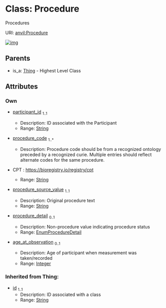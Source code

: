 
# Class: Procedure

Procedures

URI: [anvil:Procedure](https://anvilproject.org/acr-harmonized-data-model/Procedure)


[![img](https://yuml.me/diagram/nofunky;dir:TB/class/[Thing],[Thing]^-[Procedure&#124;participant_id:string;procedure_code:string%20%2B;procedure_source_value:string;procedure_detail:EnumProcedureDetail%20%3F;age_at_observation:integer%20%3F;id(i):string])](https://yuml.me/diagram/nofunky;dir:TB/class/[Thing],[Thing]^-[Procedure&#124;participant_id:string;procedure_code:string%20%2B;procedure_source_value:string;procedure_detail:EnumProcedureDetail%20%3F;age_at_observation:integer%20%3F;id(i):string])

## Parents

 *  is_a: [Thing](Thing.md) - Highest Level Class

## Attributes


### Own

 * [participant_id](participant_id.md)  <sub>1..1</sub>
     * Description: ID associated with the Participant
     * Range: [String](types/String.md)
 * [procedure_code](procedure_code.md)  <sub>1..\*</sub>
     * Description: Procedure code should be from a recognized ontology preceded by a recognized curie. Multiple entries should reflect alternate codes for the same procedure. 
* CPT : https://bioregistry.io/registry/cpt

     * Range: [String](types/String.md)
 * [procedure_source_value](procedure_source_value.md)  <sub>1..1</sub>
     * Description: Original procedure text
     * Range: [String](types/String.md)
 * [procedure_detail](procedure_detail.md)  <sub>0..1</sub>
     * Description: Non-procedure value indicating procedure status
     * Range: [EnumProcedureDetail](EnumProcedureDetail.md)
 * [age_at_observation](age_at_observation.md)  <sub>0..1</sub>
     * Description: Age of participant when measurement was taken/recorded
     * Range: [Integer](types/Integer.md)

### Inherited from Thing:

 * [id](id.md)  <sub>1..1</sub>
     * Description: ID associated with a class
     * Range: [String](types/String.md)
